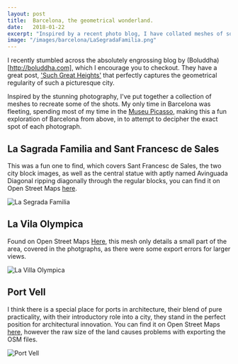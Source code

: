 ```yaml
---
layout: post
title:  Barcelona, the geometrical wonderland.
date:   2018-01-22
excerpt: "Inspired by a recent photo blog, I have collated meshes of some spectacular city shots"
image: "/images/barcelona/LaSegradaFamilia.png"
---
```


I recently stumbled across the absolutely engrossing blog by (Boluddha)[http://boluddha.com], which I encourage you to checkout. They have a great post, ['Such Great Heights'](http://boluddha.com/portfolio/such-great-heights/) that perfectly captures the geometrical regularity of such a picturesque city. 

Inspired by the stunning photography, I've put together a collection of meshes to recreate some of the shots. My only time in Barcelona was fleeting, spending most of my time in the [Museu Picasso](www.museupicasso.bcn.cat/en/), making this a fun exploration of Barcelona from above, in to attempt to decipher the exact spot of each photograph.

## La Sagrada Familia and Sant Francesc de Sales 

This was a fun one to find, which covers Sant Francesc de Sales, the two city block images, as well as the central statue with aptly named Avinguada Diagonal ripping diagonally through the regular blocks, you can find it on Open Street Maps [here](https://www.openstreetmap.org/#map=18/41.39885/2.16987).


<div class="img_row">
	<img style="max-height: 100%"  src="{{ site.baseurl }}/images/barcelona/LaSegradaFamilia.png" alt="La Segrada Familia" title="La Segrada Familia"/>
</div>


## La Vila Olympica

Found on Open Street Maps [Here](https://www.openstreetmap.org/#map=16/41.3864/2.1992), this mesh only details a small part of the area, covered in the photgraphs, as there were some export errors for larger views.

<div class="img_row">
	<img style="max-height: 100%"  src="{{ site.baseurl }}/images/barcelona/LaVillaOlympica.png" alt="La Villa Olympica" title="La Villa Olympica"/>
</div>


## Port Vell

I think there is a special place for ports in architecture, their blend of pure practicality, with their introductory role into a city, they stand in the perfect position for architectural innovation. You can find it on Open Street Maps [here](https://www.openstreetmap.org/export#map=12/41.3262/2.1437), however the raw size of the land causes problems with exporting the OSM files.

<div class="img_row">
	<img style="max-height: 100%"  src="{{ site.baseurl }}/images/barcelona/PortVell.png" alt="Port Vell" title="Port Vell"/>
</div>













